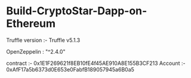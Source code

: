 # Build-CryptoStar-Dapp-on-Ethereum


Truffle version :- Truffle v5.1.3

OpenZeppelin : "^2.4.0"

contract :- 0x1E1F269621f8EB10fE4f45AE910A8E155B3CF213
Account :- 0xAfF17a5b6373d0E653e0FabfB189057945a6B0a5


